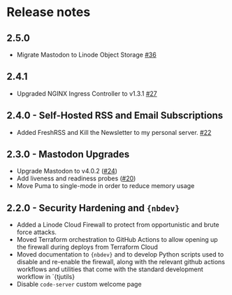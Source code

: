 # Release notes

<!-- do not remove -->

## 2.5.0

* Migrate Mastodon to Linode Object Storage [#36](https://github.com/tjpalanca/tjcloud/issues/36)

## 2.4.1

* Upgraded NGINX Ingress Controller to v1.3.1 [#27](https://github.com/tjpalanca/tjcloud/issues/27)

## 2.4.0 - Self-Hosted RSS and Email Subscriptions

* Added FreshRSS and Kill the Newsletter to my personal server. [#22](https://github.com/tjpalanca/tjcloud/issues/22)

## 2.3.0 - Mastodon Upgrades

* Upgrade Mastodon to v4.0.2 ([#24](https://github.com/tjpalanca/tjcloud/issues/24))
* Add liveness and readiness probes ([#20](https://github.com/tjpalanca/tjcloud/issues/20))
* Move Puma to single-mode in order to reduce memory usage

## 2.2.0 - Security Hardening and `{nbdev}`

* Added a Linode Cloud Firewall to protect from opportunistic and brute force attacks.
* Moved Terraform orchestration to GitHub Actions to allow opening up the firewall 
  during deploys from Terraform Cloud 
* Moved documentation to `{nbdev}` and to develop Python scripts used to disable and 
  re-enable the firewall, along with the relevant github actions workflows and utilities
  that come with the standard development workflow in `{tjutils} 
* Disable `code-server` custom welcome page 
